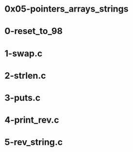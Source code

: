 # 0x05-pointers_arrays_strings
# 0-reset_to_98
# 1-swap.c
# 2-strlen.c
# 3-puts.c
# 4-print_rev.c
# 5-rev_string.c
